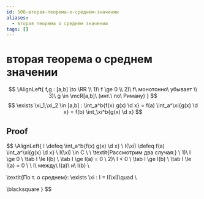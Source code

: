 ```yaml
---
id: 508-вторая-теорема-о-среднем-значении
aliases:
  - вторая теорема о среднем значении
tags: []
---
```


# вторая теорема о среднем значении
$$
\AlignLeft{
f,g : [a,b] \to \RR \\
1)\ f \ge 0 \\
2)\ f\ монотонно\ убывает \\
3)\ g \in \mcR[a,b]\ (инт.\ по\ Риману)
}
$$
$$
\exists \xi_1,\xi_2 \in [a,b] : \int_a^b{f(x) g(x) \d x} = 
f(a) \int_a^\xi{g(x) \d x} =
f(b) \int_\xi^b{g(x) \d x}
$$

## Proof
$$
\AlignLeft{
I \defeq \int_a^b{f(x) g(x) \d x} \\
I(\xi) \defeq f(a) \int_a^\xi{g(x) \d x} \\
I(\xi) \in C \\
\\
\textit{Рассмотрим два случая:} \\
1)\ I \ge 0 \\
\tab I \le I(b) \\
\tab I \ge I(a) = 0 \\
2)\ I < 0 \\
\tab I \ge I(b) \\
\tab I \le I(a) = 0 \\
\\
I\ между\ I(a)\ и\ I(b) \\

\textit{По т. о среднем}:
\exists \xi : I = I(\xi)\quad \\

\blacksquare
}
$$
